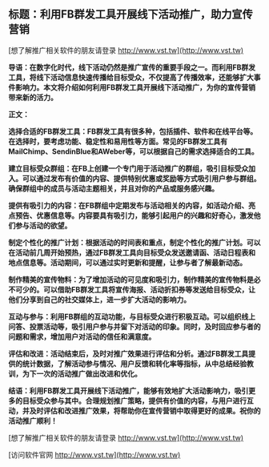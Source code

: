 ## **标题：利用FB群发工具开展线下活动推广，助力宣传营销**

[想了解推广相关软件的朋友请登录 http://www.vst.tw](http://www.vst.tw)

**导语：在数字化时代，线下活动仍然是推广宣传的重要手段之一。而利用FB群发工具，将线下活动信息快速传播给目标受众，不仅提高了传播效率，还能够扩大事件影响力。本文将介绍如何利用FB群发工具开展线下活动推广，为你的宣传营销带来新的活力。**

**正文：**

**选择合适的FB群发工具：FB群发工具有很多种，包括插件、软件和在线平台等。在选择时，要考虑功能、稳定性和易用性等方面。常见的FB群发工具有MailChimp、SendinBlue和AWeber等，可以根据自己的需求选择适合的工具。**

**建立目标受众群组：在FB上创建一个专门用于活动推广的群组，吸引目标受众加入。可以通过发布有价值的内容、提供特别优惠或奖励等方式吸引用户参与群组。确保群组中的成员与活动主题相关，并且对你的产品或服务感兴趣。**

**提供有吸引力的内容：在FB群组中定期发布与活动相关的内容，如活动介绍、亮点预告、优惠信息等。内容要具有吸引力，能够引起用户的兴趣和好奇心，激发他们参与活动的欲望。**

**制定个性化的推广计划：根据活动的时间表和重点，制定个性化的推广计划。可以在活动前几周开始预热，通过FB群发工具向目标受众发送邀请函、活动日程表和地点信息等。活动期间，可以通过实时更新和提醒，让参与者了解最新动态。**

**制作精美的宣传物料：为了增加活动的可见度和吸引力，制作精美的宣传物料是必不可少的。可以借助FB群发工具将宣传海报、活动折扣券等发送给目标受众，让他们分享到自己的社交媒体上，进一步扩大活动的影响力。**

**互动与参与：利用FB群组的互动功能，与目标受众进行积极互动。可以组织线上问答、投票活动等，吸引用户参与并留下对活动的印象。同时，及时回应参与者的问题和需求，增加用户对活动的信任和满意度。**

**评估和改进：活动结束后，及时对推广效果进行评估和分析。通过FB群发工具提供的统计数据，了解活动参与情况、用户反馈和转化率等指标，从中总结经验教训，为下一次的活动推广做出改进和优化。**

**结语：利用FB群发工具开展线下活动推广，能够有效地扩大活动影响力，吸引更多的目标受众参与其中。合理规划推广策略，提供有价值的内容，与用户进行互动，并及时评估和改进推广效果，将帮助你在宣传营销中取得更好的成果。祝你的活动推广顺利！**

[想了解推广相关软件的朋友请登录 http://www.vst.tw](http://www.vst.tw)


[访问软件官网 http://www.vst.tw](http://www.vst.tw)
